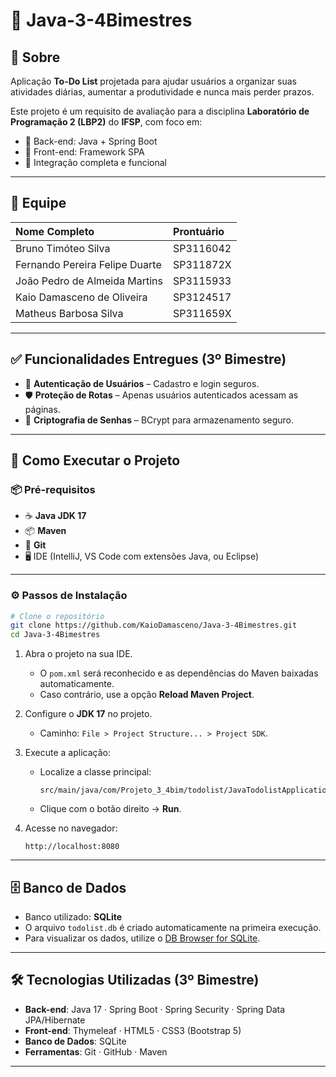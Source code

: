 # 📝 Java-3-4Bimestres

## 📖 Sobre

Aplicação **To-Do List** projetada para ajudar usuários a organizar suas atividades diárias, aumentar a produtividade e nunca mais perder prazos.

Este projeto é um requisito de avaliação para a disciplina **Laboratório de Programação 2 (LBP2)** do **IFSP**, com foco em:

* 🔹 Back-end: Java + Spring Boot
* 🔹 Front-end: Framework SPA
* 🔹 Integração completa e funcional

---

## 👥 Equipe

| Nome Completo                  | Prontuário |
| :----------------------------- | :--------- |
| Bruno Timóteo Silva            | SP3116042  |
| Fernando Pereira Felipe Duarte | SP311872X  |
| João Pedro de Almeida Martins  | SP3115933  |
| Kaio Damasceno de Oliveira     | SP3124517  |
| Matheus Barbosa Silva          | SP311659X  |

---

## ✅ Funcionalidades Entregues (3º Bimestre)

* 🔐 **Autenticação de Usuários** – Cadastro e login seguros.
* 🛡️ **Proteção de Rotas** – Apenas usuários autenticados acessam as páginas.
* 🔑 **Criptografia de Senhas** – BCrypt para armazenamento seguro.

---

## 🚀 Como Executar o Projeto

### 📦 Pré-requisitos

* ☕ **Java JDK 17**
* 📦 **Maven**
* 🔗 **Git**
* 🖥️ IDE (IntelliJ, VS Code com extensões Java, ou Eclipse)

---

### ⚙️ Passos de Instalação

```bash
# Clone o repositório
git clone https://github.com/KaioDamasceno/Java-3-4Bimestres.git
cd Java-3-4Bimestres
```

1. Abra o projeto na sua IDE.

   * O `pom.xml` será reconhecido e as dependências do Maven baixadas automaticamente.
   * Caso contrário, use a opção **Reload Maven Project**.

2. Configure o **JDK 17** no projeto.

   * Caminho: `File > Project Structure... > Project SDK`.

3. Execute a aplicação:

   * Localize a classe principal:

     ```
     src/main/java/com/Projeto_3_4bim/todolist/JavaTodolistApplication.java
     ```
   * Clique com o botão direito → **Run**.

4. Acesse no navegador:

   ```
   http://localhost:8080
   ```

---

## 🗄️ Banco de Dados

* Banco utilizado: **SQLite**
* O arquivo `todolist.db` é criado automaticamente na primeira execução.
* Para visualizar os dados, utilize o [DB Browser for SQLite](https://sqlitebrowser.org/).

---

## 🛠️ Tecnologias Utilizadas (3º Bimestre)

* **Back-end**: Java 17 · Spring Boot · Spring Security · Spring Data JPA/Hibernate
* **Front-end**: Thymeleaf · HTML5 · CSS3 (Bootstrap 5)
* **Banco de Dados**: SQLite
* **Ferramentas**: Git · GitHub · Maven

---
